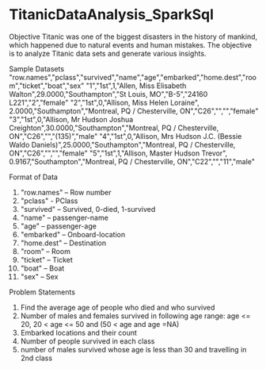 # TitanicDataAnalysis_SparkSql
Objective
Titanic was one of the biggest disasters in the history of mankind, which happened due to natural events and human mistakes. The objective is
to analyze Titanic data sets and generate various insights.

Sample Datasets
"row.names","pclass","survived","name","age","embarked","home.dest","room","ticket","boat","sex"
"1","1st",1,"Allen, Miss Elisabeth Walton",29.0000,"Southampton","St Louis, MO","B-5","24160 L221","2","female"
"2","1st",0,"Allison, Miss Helen Loraine", 2.0000,"Southampton","Montreal, PQ / Chesterville, ON","C26","","","female"
"3","1st",0,"Allison, Mr Hudson Joshua Creighton",30.0000,"Southampton","Montreal, PQ / Chesterville, ON","C26","","(135)","male"
"4","1st",0,"Allison, Mrs Hudson J.C. (Bessie Waldo Daniels)",25.0000,"Southampton","Montreal, PQ / Chesterville, ON","C26","","","female"
"5","1st",1,"Allison, Master Hudson Trevor", 0.9167,"Southampton","Montreal, PQ / Chesterville, ON","C22","","11","male"

Format of Data
1.	"row.names" – Row number
2.	"pclass" - PClass
3.	"survived" – Survived, 0-died, 1-survived
4.	"name" – passenger-name
5.	"age" – passenger-age
6.	"embarked" – Onboard-location
7.	"home.dest" – Destination
8.	"room" – Room
9.	"ticket" – Ticket
10.	"boat" – Boat
11.	"sex" – Sex

Problem Statements
1. Find the average age of people who died and who survived
2. Number of males and females survived in following age range: age <= 20, 20 < age <= 50 and (50 < age and age =NA)
3. Embarked locations and their count
4. Number of people survived in each class
5. number of males survived whose age is less than 30 and travelling in 2nd class
